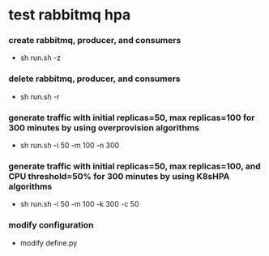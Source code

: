 # test rabbitmq hpa
### create rabbitmq, producer, and consumers
- sh run.sh -z
### delete rabbitmq, producer, and consumers
- sh run.sh -r
### generate traffic with initial replicas=50, max replicas=100 for 300 minutes by using overprovision algorithms
- sh run.sh -i 50 -m 100 -n 300
### generate traffic with initial replicas=50, max replicas=100, and CPU threshold=50% for 300 minutes by using K8sHPA algorithms
- sh run.sh -i 50 -m 100 -k 300 -c 50
### modify configuration
- modify define.py

